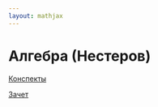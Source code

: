 ```yaml
---  
layout: mathjax  
---  
```

  
# Алгебра (Нестеров)  
  
[Конспекты](Конспекты)  
  
[Зачет](Зачет)  
